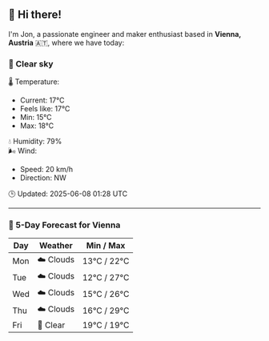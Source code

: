 ## 👋 Hi there!

I'm Jon, a passionate engineer and maker enthusiast based in **Vienna, Austria** 🇦🇹, where we have today:

### 🌙 Clear sky 

🌡️ Temperature: 
* Current: 17°C
* Feels like: 17°C
* Min: 15°C 
* Max: 18°C  

💧 Humidity: 79%  
🌬️ Wind: 
* Speed: 20 km/h 
* Direction: NW  

🕒 Updated: 2025-06-08 01:28 UTC

---

### 📅 5-Day Forecast for Vienna

| Day | Weather | Min / Max |
|-----|---------|------------|
| Mon | ☁️ Clouds | 13°C / 22°C |
| Tue | ☁️ Clouds | 12°C / 27°C |
| Wed | ☁️ Clouds | 15°C / 26°C |
| Thu | ☁️ Clouds | 16°C / 29°C |
| Fri | 🌙 Clear | 19°C / 19°C |
